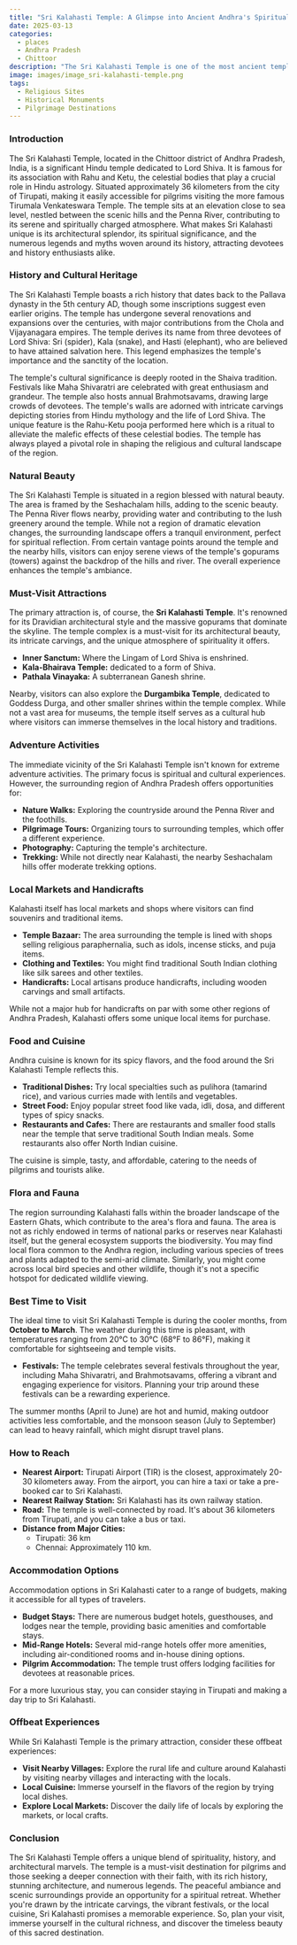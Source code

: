 ```yaml
---
title: "Sri Kalahasti Temple: A Glimpse into Ancient Andhra's Spiritual Heritage"
date: 2025-03-13
categories:
  - places
  - Andhra Pradesh
  - Chittoor
description: "The Sri Kalahasti Temple is one of the most ancient temples in Andhra Pradesh, dedicated to Lord Shiva. It dates back to the Satavahana dynasty and is known for its unique architecture and cultural significance. The temple enshrines a massive Shiva lingam and is surrounded by dense forests. It is also one of the Pancha Kedar temples, which are considered sacred in Hinduism."
image: images/image_sri-kalahasti-temple.png
tags: 
  - Religious Sites
  - Historical Monuments
  - Pilgrimage Destinations
---
```



### **Introduction**

The Sri Kalahasti Temple, located in the Chittoor district of Andhra Pradesh, India, is a significant Hindu temple dedicated to Lord Shiva. It is famous for its association with Rahu and Ketu, the celestial bodies that play a crucial role in Hindu astrology. Situated approximately 36 kilometers from the city of Tirupati, making it easily accessible for pilgrims visiting the more famous Tirumala Venkateswara Temple. The temple sits at an elevation close to sea level, nestled between the scenic hills and the Penna River, contributing to its serene and spiritually charged atmosphere. What makes Sri Kalahasti unique is its architectural splendor, its spiritual significance, and the numerous legends and myths woven around its history, attracting devotees and history enthusiasts alike.

### **History and Cultural Heritage**

The Sri Kalahasti Temple boasts a rich history that dates back to the Pallava dynasty in the 5th century AD, though some inscriptions suggest even earlier origins. The temple has undergone several renovations and expansions over the centuries, with major contributions from the Chola and Vijayanagara empires. The temple derives its name from three devotees of Lord Shiva: Sri (spider), Kala (snake), and Hasti (elephant), who are believed to have attained salvation here. This legend emphasizes the temple's importance and the sanctity of the location.

The temple's cultural significance is deeply rooted in the Shaiva tradition. Festivals like Maha Shivaratri are celebrated with great enthusiasm and grandeur. The temple also hosts annual Brahmotsavams, drawing large crowds of devotees. The temple's walls are adorned with intricate carvings depicting stories from Hindu mythology and the life of Lord Shiva. The unique feature is the Rahu-Ketu pooja performed here which is a ritual to alleviate the malefic effects of these celestial bodies. The temple has always played a pivotal role in shaping the religious and cultural landscape of the region.

###  **Natural Beauty**

The Sri Kalahasti Temple is situated in a region blessed with natural beauty. The area is framed by the Seshachalam hills, adding to the scenic beauty. The Penna River flows nearby, providing water and contributing to the lush greenery around the temple. While not a region of dramatic elevation changes, the surrounding landscape offers a tranquil environment, perfect for spiritual reflection. <placeholder image tag: landscape_view.jpg> From certain vantage points around the temple and the nearby hills, visitors can enjoy serene views of the temple's gopurams (towers) against the backdrop of the hills and river. The overall experience enhances the temple's ambiance.

### **Must-Visit Attractions**

The primary attraction is, of course, the **Sri Kalahasti Temple**. It's renowned for its Dravidian architectural style and the massive gopurams that dominate the skyline. <placeholder image tag: temple_image.jpg> The temple complex is a must-visit for its architectural beauty, its intricate carvings, and the unique atmosphere of spirituality it offers.

*   **Inner Sanctum:** Where the Lingam of Lord Shiva is enshrined.
*   **Kala-Bhairava Temple:** dedicated to a form of Shiva.
*   **Pathala Vinayaka:** A subterranean Ganesh shrine.

Nearby, visitors can also explore the **Durgambika Temple**, dedicated to Goddess Durga, and other smaller shrines within the temple complex. While not a vast area for museums, the temple itself serves as a cultural hub where visitors can immerse themselves in the local history and traditions.

### **Adventure Activities**

The immediate vicinity of the Sri Kalahasti Temple isn't known for extreme adventure activities. The primary focus is spiritual and cultural experiences. However, the surrounding region of Andhra Pradesh offers opportunities for:

*   **Nature Walks:** Exploring the countryside around the Penna River and the foothills.
*   **Pilgrimage Tours:** Organizing tours to surrounding temples, which offer a different experience.
*   **Photography:** Capturing the temple's architecture.
*   **Trekking:** While not directly near Kalahasti, the nearby Seshachalam hills offer moderate trekking options.

### **Local Markets and Handicrafts**

Kalahasti itself has local markets and shops where visitors can find souvenirs and traditional items.

*   **Temple Bazaar:** The area surrounding the temple is lined with shops selling religious paraphernalia, such as idols, incense sticks, and puja items.
*   **Clothing and Textiles:** You might find traditional South Indian clothing like silk sarees and other textiles.
*   **Handicrafts:** Local artisans produce handicrafts, including wooden carvings and small artifacts.

While not a major hub for handicrafts on par with some other regions of Andhra Pradesh, Kalahasti offers some unique local items for purchase.

### **Food and Cuisine**

Andhra cuisine is known for its spicy flavors, and the food around the Sri Kalahasti Temple reflects this.

*   **Traditional Dishes:** Try local specialties such as pulihora (tamarind rice), and various curries made with lentils and vegetables.
*   **Street Food:** Enjoy popular street food like vada, idli, dosa, and different types of spicy snacks.
*   **Restaurants and Cafes:** There are restaurants and smaller food stalls near the temple that serve traditional South Indian meals. Some restaurants also offer North Indian cuisine. <placeholder image tag: food_stall.jpg>

The cuisine is simple, tasty, and affordable, catering to the needs of pilgrims and tourists alike.

### **Flora and Fauna**

The region surrounding Kalahasti falls within the broader landscape of the Eastern Ghats, which contribute to the area's flora and fauna. The area is not as richly endowed in terms of national parks or reserves near Kalahasti itself, but the general ecosystem supports the biodiversity. You may find local flora common to the Andhra region, including various species of trees and plants adapted to the semi-arid climate. Similarly, you might come across local bird species and other wildlife, though it's not a specific hotspot for dedicated wildlife viewing.

### **Best Time to Visit**

The ideal time to visit Sri Kalahasti Temple is during the cooler months, from **October to March**. The weather during this time is pleasant, with temperatures ranging from 20°C to 30°C (68°F to 86°F), making it comfortable for sightseeing and temple visits.

*   **Festivals:** The temple celebrates several festivals throughout the year, including Maha Shivaratri, and Brahmotsavams, offering a vibrant and engaging experience for visitors. Planning your trip around these festivals can be a rewarding experience.

The summer months (April to June) are hot and humid, making outdoor activities less comfortable, and the monsoon season (July to September) can lead to heavy rainfall, which might disrupt travel plans.

### **How to Reach**

*   **Nearest Airport:** Tirupati Airport (TIR) is the closest, approximately 20-30 kilometers away. From the airport, you can hire a taxi or take a pre-booked car to Sri Kalahasti.
*   **Nearest Railway Station:** Sri Kalahasti has its own railway station.
*   **Road:** The temple is well-connected by road. It's about 36 kilometers from Tirupati, and you can take a bus or taxi.
*   **Distance from Major Cities:**
    *   Tirupati: 36 km
    *   Chennai: Approximately 110 km.

### **Accommodation Options**

Accommodation options in Sri Kalahasti cater to a range of budgets, making it accessible for all types of travelers.

*   **Budget Stays:** There are numerous budget hotels, guesthouses, and lodges near the temple, providing basic amenities and comfortable stays.
*   **Mid-Range Hotels:** Several mid-range hotels offer more amenities, including air-conditioned rooms and in-house dining options.
*   **Pilgrim Accommodation:** The temple trust offers lodging facilities for devotees at reasonable prices.

For a more luxurious stay, you can consider staying in Tirupati and making a day trip to Sri Kalahasti.

### **Offbeat Experiences**

While Sri Kalahasti Temple is the primary attraction, consider these offbeat experiences:

*   **Visit Nearby Villages:** Explore the rural life and culture around Kalahasti by visiting nearby villages and interacting with the locals.
*   **Local Cuisine:** Immerse yourself in the flavors of the region by trying local dishes.
*   **Explore Local Markets:** Discover the daily life of locals by exploring the markets, or local crafts.

### **Conclusion**

The Sri Kalahasti Temple offers a unique blend of spirituality, history, and architectural marvels. The temple is a must-visit destination for pilgrims and those seeking a deeper connection with their faith, with its rich history, stunning architecture, and numerous legends. The peaceful ambiance and scenic surroundings provide an opportunity for a spiritual retreat. Whether you're drawn by the intricate carvings, the vibrant festivals, or the local cuisine, Sri Kalahasti promises a memorable experience. <placeholder image tag: people_praying.jpg> So, plan your visit, immerse yourself in the cultural richness, and discover the timeless beauty of this sacred destination.


